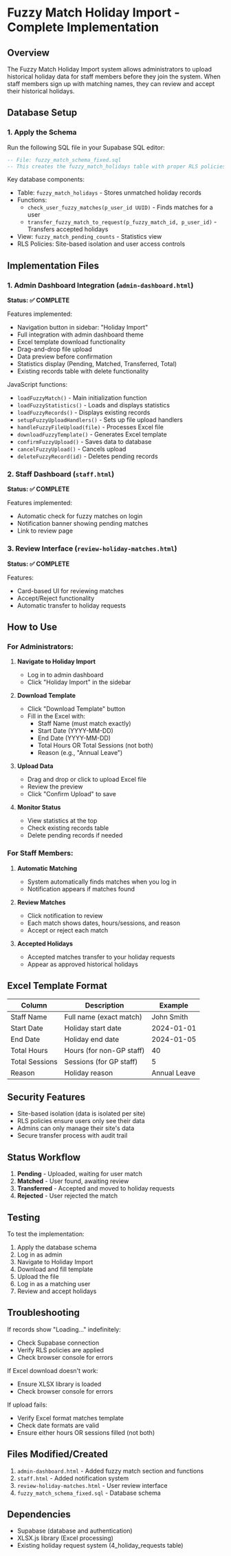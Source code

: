 # Fuzzy Match Holiday Import - Complete Implementation

## Overview
The Fuzzy Match Holiday Import system allows administrators to upload historical holiday data for staff members before they join the system. When staff members sign up with matching names, they can review and accept their historical holidays.

## Database Setup

### 1. Apply the Schema
Run the following SQL file in your Supabase SQL editor:
```sql
-- File: fuzzy_match_schema_fixed.sql
-- This creates the fuzzy_match_holidays table with proper RLS policies
```

Key database components:
- Table: `fuzzy_match_holidays` - Stores unmatched holiday records
- Functions:
  - `check_user_fuzzy_matches(p_user_id UUID)` - Finds matches for a user
  - `transfer_fuzzy_match_to_request(p_fuzzy_match_id, p_user_id)` - Transfers accepted holidays
- View: `fuzzy_match_pending_counts` - Statistics view
- RLS Policies: Site-based isolation and user access controls

## Implementation Files

### 1. Admin Dashboard Integration (`admin-dashboard.html`)
**Status: ✅ COMPLETE**

Features implemented:
- Navigation button in sidebar: "Holiday Import"
- Full integration with admin dashboard theme
- Excel template download functionality
- Drag-and-drop file upload
- Data preview before confirmation
- Statistics display (Pending, Matched, Transferred, Total)
- Existing records table with delete functionality

JavaScript functions:
- `loadFuzzyMatch()` - Main initialization function
- `loadFuzzyStatistics()` - Loads and displays statistics
- `loadFuzzyRecords()` - Displays existing records
- `setupFuzzyUploadHandlers()` - Sets up file upload handlers
- `handleFuzzyFileUpload(file)` - Processes Excel file
- `downloadFuzzyTemplate()` - Generates Excel template
- `confirmFuzzyUpload()` - Saves data to database
- `cancelFuzzyUpload()` - Cancels upload
- `deleteFuzzyRecord(id)` - Deletes pending records

### 2. Staff Dashboard (`staff.html`)
**Status: ✅ COMPLETE**

Features implemented:
- Automatic check for fuzzy matches on login
- Notification banner showing pending matches
- Link to review page

### 3. Review Interface (`review-holiday-matches.html`)
**Status: ✅ COMPLETE**

Features:
- Card-based UI for reviewing matches
- Accept/Reject functionality
- Automatic transfer to holiday requests

## How to Use

### For Administrators:

1. **Navigate to Holiday Import**
   - Log in to admin dashboard
   - Click "Holiday Import" in the sidebar

2. **Download Template**
   - Click "Download Template" button
   - Fill in the Excel with:
     - Staff Name (must match exactly)
     - Start Date (YYYY-MM-DD)
     - End Date (YYYY-MM-DD)
     - Total Hours OR Total Sessions (not both)
     - Reason (e.g., "Annual Leave")

3. **Upload Data**
   - Drag and drop or click to upload Excel file
   - Review the preview
   - Click "Confirm Upload" to save

4. **Monitor Status**
   - View statistics at the top
   - Check existing records table
   - Delete pending records if needed

### For Staff Members:

1. **Automatic Matching**
   - System automatically finds matches when you log in
   - Notification appears if matches found

2. **Review Matches**
   - Click notification to review
   - Each match shows dates, hours/sessions, and reason
   - Accept or reject each match

3. **Accepted Holidays**
   - Accepted matches transfer to your holiday requests
   - Appear as approved historical holidays

## Excel Template Format

| Column | Description | Example |
|--------|-------------|---------|
| Staff Name | Full name (exact match) | John Smith |
| Start Date | Holiday start date | 2024-01-01 |
| End Date | Holiday end date | 2024-01-05 |
| Total Hours | Hours (for non-GP staff) | 40 |
| Total Sessions | Sessions (for GP staff) | 5 |
| Reason | Holiday reason | Annual Leave |

## Security Features

- Site-based isolation (data is isolated per site)
- RLS policies ensure users only see their data
- Admins can only manage their site's data
- Secure transfer process with audit trail

## Status Workflow

1. **Pending** - Uploaded, waiting for user match
2. **Matched** - User found, awaiting review
3. **Transferred** - Accepted and moved to holiday requests
4. **Rejected** - User rejected the match

## Testing

To test the implementation:
1. Apply the database schema
2. Log in as admin
3. Navigate to Holiday Import
4. Download and fill template
5. Upload the file
6. Log in as a matching user
7. Review and accept holidays

## Troubleshooting

If records show "Loading..." indefinitely:
- Check Supabase connection
- Verify RLS policies are applied
- Check browser console for errors

If Excel download doesn't work:
- Ensure XLSX library is loaded
- Check browser console for errors

If upload fails:
- Verify Excel format matches template
- Check date formats are valid
- Ensure either hours OR sessions filled (not both)

## Files Modified/Created

1. `admin-dashboard.html` - Added fuzzy match section and functions
2. `staff.html` - Added notification system
3. `review-holiday-matches.html` - User review interface
4. `fuzzy_match_schema_fixed.sql` - Database schema

## Dependencies

- Supabase (database and authentication)
- XLSX.js library (Excel processing)
- Existing holiday request system (4_holiday_requests table)